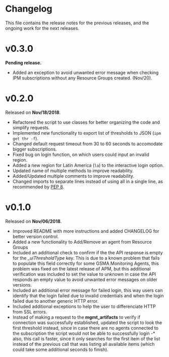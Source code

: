# Changelog

This file contains the release notes for the previous releases, and the ongoing work for the next releases.

# v0.3.0

**Pending release.**

*  Added an exception to avoid unwanted error message when checking IPM subscriptions without any Resource Groups created. (Nov/20).

# v0.2.0 

Released on **Nov/18/2018**.

*  Refactored the script to use classes for better organizing the code and simplify requests.
*  Implemented new functionality to export list of thresholds to JSON (`ipm get thr -f`).
*  Changed default request timeout from 30 to 60 seconds to accomodate bigger subscriptions.
*  Fixed bug on login function, on which users could input an invalid region.
*  Added a new region for Latin America (`la`) to the interactive login option.
*  Updated name of multiple methods to improve readability. 
*  Added/Updated multiple comments to improve readability.
*  Changed imports to separate lines instead of using all in a single line, as recommended by [PEP 8](https://www.python.org/dev/peps/pep-0008/).

# v0.1.0

Released on **Nov/06/2018**.

*  Improved README with more instructions and added CHANGELOG for better version control.
*  Added a new functionality to Add/Remove an agent from Resource Groups
*  Included an additional check to confirm if the the API response is empty for the *_uiThresholdType* key. This is due to a known problem that fails to populate this field correctly for some GSMA Monitoring Agents, this problem was fixed on the latest release of APM, but this additional verification was included to set the value to unknown in case the API responds an empty value to avoid unwanted error messages on older versions.
*  Included an additional error message for failed login, this way users can identify that the login failed due to invalid credentials and when the login failed due to another generic HTTP error.
*  Included additional exceptions to help the user to differenciate HTTP from SSL errors.
*  Instead of making a request to the **mgmt_artifacts** to verify if connection was successfully established, updated the script to look the first threshold instead, since in case there are no agents connected to the subscription the script would not be able to successfully login -*  also, this call is faster, since it only searches for the first item of the list instead of the previous call that was listing all available items (which could take some additional seconds to finish).